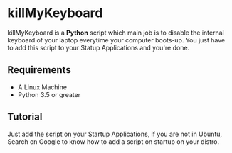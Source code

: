 # killMyKeyboard

killMyKeyboard is a **Python** script which 
main job is to disable the internal 
keyboard of your laptop everytime your 
computer boots-up. You just have to add 
this script to your Statup Applications and 
you're done.

## Requirements

* A Linux Machine
* Python 3.5 or greater

## Tutorial
Just add the script on your Startup 
Applications, if you are not in Ubuntu, 
Search on Google to know how to add a 
script on startup on your distro.
